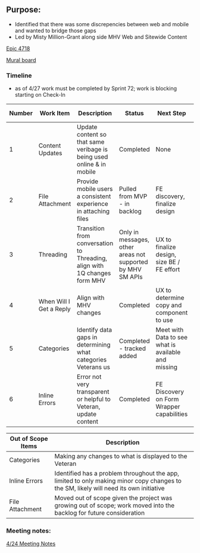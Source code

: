 ## Purpose: ##
* Identified that there was some discrepencies between web and mobile and wanted to bridge those gaps 
* Led by Misty Million-Grant along side MHV Web and Sitewide Content 

[Epic 4718](https://github.com/department-of-veterans-affairs/va-mobile-app/issues/4718)


[Mural board](https://app.mural.co/t/adhoccorporateworkspace2583/m/adhoccorporateworkspace2583/1678814753774/6419ffbf0434844d695912522dfdbc1c708345d7?invited=true&sender=u7ec1ac1ea3bde48882e36908)

### Timeline ###
 * as of 4/27 work must be completed by Sprint 72; work is blocking starting on Check-In



Number | Work Item | Description | Status | Next Step | Completed Tasks| Teams Involved
-------|---------- | ----------- | -----------| -----------| ----------- | -----------
1| Content Updates | Update content so that same veribage is being used online & in mobile | Completed | None | Content identified, content updated | FE, Content, UX
2| File Attachment | Provide mobile users a consistent experience in attaching files | Pulled from MVP - in backlog | FE discovery, finalize design | UX research and comparison | UX, Content, FE
3| Threading | Transition from conversation to Threading, align with 1Q changes form MHV | Only in messages, other areas not supported by MHV SM APIs | UX to finalize design, size BE / FE effort | BE Discovery on APIs | FE, BE, UX, Content
4| When Will I Get a Reply | Align with MHV changes | Completed | UX to determine copy and component to use | UX research and comparison | UX, Content, FE
5| Categories |Identify data gaps in determining what categories Veterans us | Completed - tracked added | Meet with Data to see what is available and missing | UX research and comparison | UX, Reserach 
6| Inline Errors | Error not very transparent or helpful to Veteran, update content | Completed| FE Discovery on Form Wrapper capabilities | | UX research and comparison | FE, UX, Content 


Out of Scope Items | Description 
----------------- | -------------
Categories | Making any changes to what is displayed to the Veteran 
Inline Errors | Identified has a problem throughout the app, limited to only making minor copy changes to the SM, likely will need its own initiative 
File Attachment | Moved out of scope given the project was growing out of scope; work moved into the backlog for future consideration 

### Meeting notes: ###
[4/24 Meeting Notes ](https://dsva.slack.com/archives/C018V2JCWRJ/p1682356951378129)

